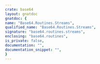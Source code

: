 ```yaml
---
crate: base64
layout: gnatdoc
gnatdoc: {
name: "Base64.Routines.Streams",
qualified_name: "Base64.Routines.Streams",
signature: "base64.routines.streams",
enclosing: "base64.routines",
is_private: false,
documentation: "",
documentation_snippet: "",
}
---
```

